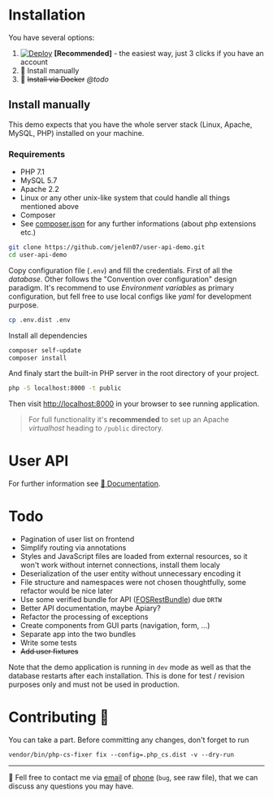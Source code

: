 # Installation

You have several options:
1. [![Deploy](https://www.herokucdn.com/deploy/button.svg)](https://heroku.com/deploy) **[Recommended]** - the easiest way, just 3 clicks if you have an account
1. :wrench: Install manually
1. :whale: ~~Install via Docker~~ *@todo*

## Install manually

This demo expects that you have the whole server stack (Linux, Apache, MySQL, PHP) installed on your machine.

### Requirements
- PHP 7.1
- MySQL 5.7
- Apache 2.2
- Linux or any other unix-like system that could handle all things mentioned above
- Composer
- See [composer.json](/composer.json) for any further informations (about php extensions etc.)

```bash
git clone https://github.com/jelen07/user-api-demo.git
cd user-api-demo
```

Copy configuration file (`.env`) and fill the credentials. First of all the *database*. Other follows the "Convention over configuration" design paradigm.
It's recommend to use *Environment variables* as primary configuration, but fell free to use local configs like *yaml* for development purpose.

```bash
cp .env.dist .env
```

Install all dependencies

```bash
composer self-update
composer install
```

And finaly start the built-in PHP server in the root directory of your project.

```bash
php -S localhost:8000 -t public
```

Then visit [http://localhost:8000](http://localhost:8000) in your browser to see running application.

> For full functionality it's **recommended** to set up an Apache *virtualhost* heading to `/public` directory.

# User API
For further information see [:blue_book: Documentation](docs/index.md).

# Todo
- Pagination of user list on frontend
- Simplify routing via annotations
- Styles and JavaScript files are loaded from external resources, so it won't work without internet connections, install them localy
- Deserialization of the user entity without unnecessary encoding it
- File structure and namespaces were not chosen thoughtfully, some refactor would be nice later
- Use some verified bundle for API ([FOSRestBundle](https://github.com/FriendsOfSymfony/FOSRestBundle)) due `DRTW`
- Better API documentation, maybe Apiary?
- Refactor the processing of exceptions
- Create components from GUI parts (navigation, form, ...)
- Separate app into the two bundles
- Write some tests
- ~~Add user fixtures~~

Note that the demo application is running in `dev` mode as well as that the database restarts after each installation. This is done for test / revision purposes only and must not be used in production. 

# Contributing :busts_in_silhouette:
You can take a part. Before committing any changes, don't forget to run
```
vendor/bin/php-cs-fixer fix --config=.php_cs.dist -v --dry-run
```

---

:email: Fell free to contact me via [email](mailto:MoraviaD1@gmail.com) of [phone](tel:+0420774553322) (`bug`, see raw file), that we can discuss any questions you may have. 
